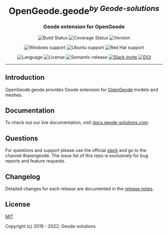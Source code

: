 <h1 align="center">OpenGeode.geode<sup><i>by Geode-solutions</i></sup></h1>
<h3 align="center">Geode extension for OpenGeode</h3>

<p align="center">
  <img src="https://github.com/Geode-solutions/OpenGeode.geode/workflows/CI/badge.svg" alt="Build Status">
  <!-- <img src="https://github.com/Geode-solutions/OpenGeode.geode/workflows/CD/badge.svg" alt="Deploy Status"> -->
  <img src="https://codecov.io/gh/Geode-solutions/OpenGeode.geode/branch/master/graph/badge.svg" alt="Coverage Status">
  <img src="https://img.shields.io/github/release/Geode-solutions/OpenGeode.geode.svg" alt="Version">
</p>

<p align="center">
  <img src="https://img.shields.io/static/v1?label=Windows&logo=windows&logoColor=white&message=support&color=success" alt="Windows support">
  <img src="https://img.shields.io/static/v1?label=Ubuntu&logo=Ubuntu&logoColor=white&message=support&color=success" alt="Ubuntu support">
  <img src="https://img.shields.io/static/v1?label=Red%20Hat&logo=Red-Hat&logoColor=white&message=support&color=success" alt="Red Hat support">
</p>

<p align="center">
  <img src="https://img.shields.io/badge/C%2B%2B-11-blue.svg" alt="Language">
  <img src="https://img.shields.io/badge/license-MIT-blue.svg" alt="License">
  <img src="https://img.shields.io/badge/%20%20%F0%9F%93%A6%F0%9F%9A%80-semantic--release-e10079.svg" alt="Semantic-release">
  <a href="https://slackin-opengeode.herokuapp.com">
    <img src="https://slackin-opengeode.herokuapp.com/badge.svg" alt="Slack invite">
  </a>
  <a href="https://doi.org/10.5281/zenodo.3610370">
    <img src="https://zenodo.org/badge/DOI/10.5281/zenodo.3610370.svg" alt="DOI">
  </a>
</p>

---

## Introduction

OpenGeode.geode provides Geode extension for [OpenGeode] models and meshes.

[OpenGeode]: https://github.com/Geode-solutions/OpenGeode


## Documentation

To check out our live documentation, visit [docs.geode-solutions.com](https://docs.geode-solutions.com).


## Questions
For questions and support please use the official [slack](https://slackin-opengeode.herokuapp.com) and go to the channel #opengeode. The issue list of this repo is exclusively for bug reports and feature requests. 


## Changelog

Detailed changes for each release are documented in the [release notes](https://github.com/Geode-solutions/OpenGeode.geode/releases).


## License

[MIT](https://opensource.org/licenses/MIT)

Copyright (c) 2019 - 2022, Geode-solutions
